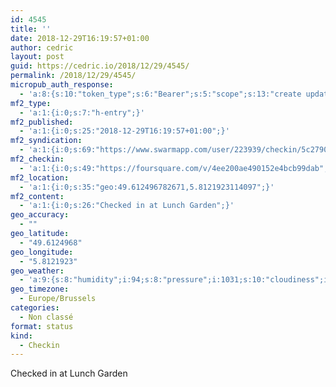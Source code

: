 ```yaml
---
id: 4545
title: ''
date: 2018-12-29T16:19:57+01:00
author: cedric
layout: post
guid: https://cedric.io/2018/12/29/4545/
permalink: /2018/12/29/4545/
micropub_auth_response:
  - 'a:8:{s:10:"token_type";s:6:"Bearer";s:5:"scope";s:13:"create update";s:2:"me";s:18:"https://cedric.io/";s:9:"issued_by";s:45:"https://cedric.io/wp-json/indieauth/1.0/token";s:9:"client_id";s:27:"https://ownyourswarm.p3k.io";s:9:"issued_at";i:1542614471;s:4:"user";i:1;s:13:"last_accessed";i:1546096814;}'
mf2_type:
  - 'a:1:{i:0;s:7:"h-entry";}'
mf2_published:
  - 'a:1:{i:0;s:25:"2018-12-29T16:19:57+01:00";}'
mf2_syndication:
  - 'a:1:{i:0;s:69:"https://www.swarmapp.com/user/223939/checkin/5c27909d54b7a90025d26dbe";}'
mf2_checkin:
  - 'a:1:{i:0;s:49:"https://foursquare.com/v/4ee200ae490152e4bcb99dab";}'
mf2_location:
  - 'a:1:{i:0;s:35:"geo:49.612496782671,5.8121923114097";}'
mf2_content:
  - 'a:1:{i:0;s:26:"Checked in at Lunch Garden";}'
geo_accuracy:
  - ""
geo_latitude:
  - "49.6124968"
geo_longitude:
  - "5.8121923"
geo_weather:
  - 'a:9:{s:8:"humidity";i:94;s:8:"pressure";i:1031;s:10:"cloudiness";i:75;s:4:"wind";a:2:{s:5:"speed";d:4.1;s:6:"degree";i:200;}s:7:"summary";s:4:"mist";s:4:"icon";s:10:"wi-showers";s:10:"visibility";i:1200;s:7:"sunrise";s:25:"2018-12-29T08:33:15+01:00";s:6:"sunset";s:25:"2018-12-29T16:44:14+01:00";}'
geo_timezone:
  - Europe/Brussels
categories:
  - Non classé
format: status
kind:
  - Checkin
---
```

Checked in at Lunch Garden